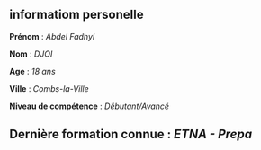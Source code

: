 ## informatiom personelle
**Prénom** : *Abdel Fadhyl*

**Nom** : *DJOI*

**Age** : *18 ans*

**Ville** : *Combs-la-Ville*

**Niveau de compétence** : *Débutant/Avancé*

**Dernière formation connue** : *ETNA - Prepa*
---------------
<!--
**Abdel-Fadhyl/Abdel-Fadhyl** is a ✨ _special_ ✨ repository because its `README.md` (this file) appears on your GitHub profile.

Here are some ideas to get you started:

- 🔭 I’m currently working on ...
- 🌱 I’m currently learning ...
- 👯 I’m looking to collaborate on ...
- 🤔 I’m looking for help with ...
- 💬 Ask me about ...
- 📫 How to reach me: ...
- 😄 Pronouns: ...
- ⚡ Fun fact: ...
-->

